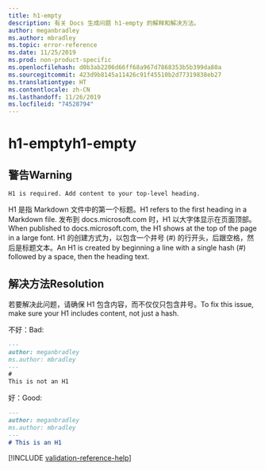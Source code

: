 ```yaml
---
title: h1-empty
description: 有关 Docs 生成问题 h1-empty 的解释和解决方法。
author: meganbradley
ms.author: mbradley
ms.topic: error-reference
ms.date: 11/25/2019
ms.prod: non-product-specific
ms.openlocfilehash: d0b3ab2206d66ff68a967d7868353b5b399da80a
ms.sourcegitcommit: 423d9b8145a11426c91f45510b2d77319838eb27
ms.translationtype: HT
ms.contentlocale: zh-CN
ms.lasthandoff: 11/26/2019
ms.locfileid: "74528794"
---
```

# <a name="h1-empty"></a><span data-ttu-id="3c2d9-103">h1-empty</span><span class="sxs-lookup"><span data-stu-id="3c2d9-103">h1-empty</span></span>

## <a name="warning"></a><span data-ttu-id="3c2d9-104">警告</span><span class="sxs-lookup"><span data-stu-id="3c2d9-104">Warning</span></span>

`H1 is required. Add content to your top-level heading.`

<span data-ttu-id="3c2d9-105">H1 是指 Markdown 文件中的第一个标题。</span><span class="sxs-lookup"><span data-stu-id="3c2d9-105">H1 refers to the first heading in a Markdown file.</span></span> <span data-ttu-id="3c2d9-106">发布到 docs.microsoft.com 时，H1 以大字体显示在页面顶部。</span><span class="sxs-lookup"><span data-stu-id="3c2d9-106">When published to docs.microsoft.com, the H1 shows at the top of the page in a large font.</span></span> <span data-ttu-id="3c2d9-107">H1 的创建方式为，以包含一个井号 (#) 的行开头，后跟空格，然后是标题文本。</span><span class="sxs-lookup"><span data-stu-id="3c2d9-107">An H1 is created by beginning a line with a single hash (#) followed by a space, then the heading text.</span></span>

## <a name="resolution"></a><span data-ttu-id="3c2d9-108">解决方法</span><span class="sxs-lookup"><span data-stu-id="3c2d9-108">Resolution</span></span>

<span data-ttu-id="3c2d9-109">若要解决此问题，请确保 H1 包含内容，而不仅仅只包含井号。</span><span class="sxs-lookup"><span data-stu-id="3c2d9-109">To fix this issue, make sure your H1 includes content, not just a hash.</span></span>

<span data-ttu-id="3c2d9-110">不好：</span><span class="sxs-lookup"><span data-stu-id="3c2d9-110">Bad:</span></span>

```markdown
---
author: meganbradley
ms.author: mbradley
---
#
This is not an H1
```

<span data-ttu-id="3c2d9-111">好：</span><span class="sxs-lookup"><span data-stu-id="3c2d9-111">Good:</span></span>

```markdown
---
author: meganbradley
ms.author: mbradley
---
# This is an H1
```

<!--make sure to add this file to your includes folder and verify the path-->
[!INCLUDE [validation-reference-help](includes/validation-reference-help.md)]

